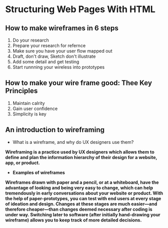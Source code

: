 # Structuring Web Pages With HTML

## How to make wireframes in 6 steps
<ol> <li> Do your research </li> <li> Prepare your research for refernce </li> <li> Make sure you have your user flow mapped out </li> <li> Draft, don't draw, Sketch don't illustrate </li> <li> Add some detail and get testing </li> <li> Start runnning your wireless into prototypes </li> </ol>

## How to make your wire frame good: Thee Key Principles
<ol> <li> Maintain calrity </li> <li> Gain user confidence </li> <li> Simplicity is key </li> </ol>

## An introduction to wireframing
<ul> <li> What is a wireframe, and why do UX designers use them? </li> </ul>
 <strong> Wireframing is a practice used by UX designers which allows them to define and plan the information hierarchy of their design for a website, app, or product.
<ul> <li> Examples of wireframes </li> </ul>
<body> Wireframes drawn with paper and a pencil, or at a whiteboard, have the advantage of looking and being very easy to change, which can help tremendously in early conversations about your website or product.
 With the help of paper-prototypes, you can test with end users at every stage of ideation and design. Changes at these stages are much easier—and therefore cheaper—than changes deemed necessary after coding is under way.
 Switching later to software (after initially hand-drawing your wireframe) allows you to keep track of more detailed decisions. </body>
